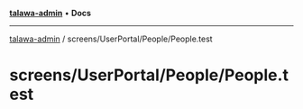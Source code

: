 [**talawa-admin**](../../../../README.md) • **Docs**

***

[talawa-admin](../../../../modules.md) / screens/UserPortal/People/People.test

# screens/UserPortal/People/People.test

